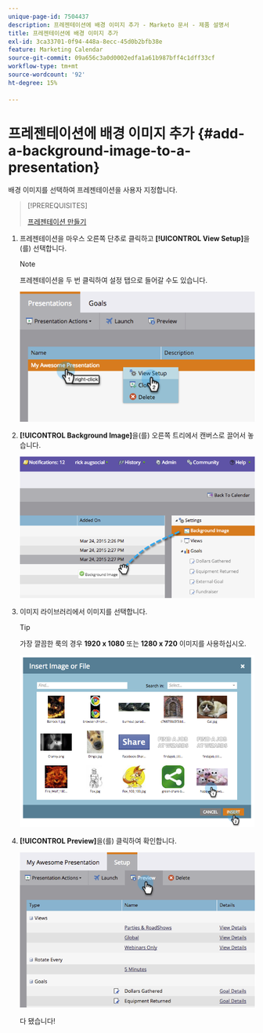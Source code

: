 ```yaml
---
unique-page-id: 7504437
description: 프레젠테이션에 배경 이미지 추가 - Marketo 문서 - 제품 설명서
title: 프레젠테이션에 배경 이미지 추가
exl-id: 3ca33701-0f94-448a-8ecc-45d0b2bfb38e
feature: Marketing Calendar
source-git-commit: 09a656c3a0d0002edfa1a61b987bff4c1dff33cf
workflow-type: tm+mt
source-wordcount: '92'
ht-degree: 15%

---
```


# 프레젠테이션에 배경 이미지 추가 {#add-a-background-image-to-a-presentation}

배경 이미지를 선택하여 프레젠테이션을 사용자 지정합니다.

>[!PREREQUISITES]
>
>[프레젠테이션 만들기](/help/marketo/product-docs/core-marketo-concepts/marketing-calendar/calendar-hd/create-a-presentation.md)

1. 프레젠테이션을 마우스 오른쪽 단추로 클릭하고 **[!UICONTROL View Setup]**&#x200B;을(를) 선택합니다.

   >[!NOTE]
   >
   >프레젠테이션을 두 번 클릭하여 설정 탭으로 들어갈 수도 있습니다.

   ![](assets/image2015-3-24-14-3a36-3a52.png)

1. **[!UICONTROL Background Image]**&#x200B;을(를) 오른쪽 트리에서 캔버스로 끌어서 놓습니다.

   ![](assets/image2015-3-24-14-3a39-3a40.png)

1. 이미지 라이브러리에서 이미지를 선택합니다.

   >[!TIP]
   >
   >가장 깔끔한 룩의 경우 **1920 x 1080** 또는 **1280 x 720** 이미지를 사용하십시오.

   ![](assets/image2015-3-24-14-3a47-3a57.png)

1. **[!UICONTROL Preview]**&#x200B;을(를) 클릭하여 확인합니다.

   ![](assets/image2015-3-24-14-3a51-3a1.png)

   다 됐습니다!

